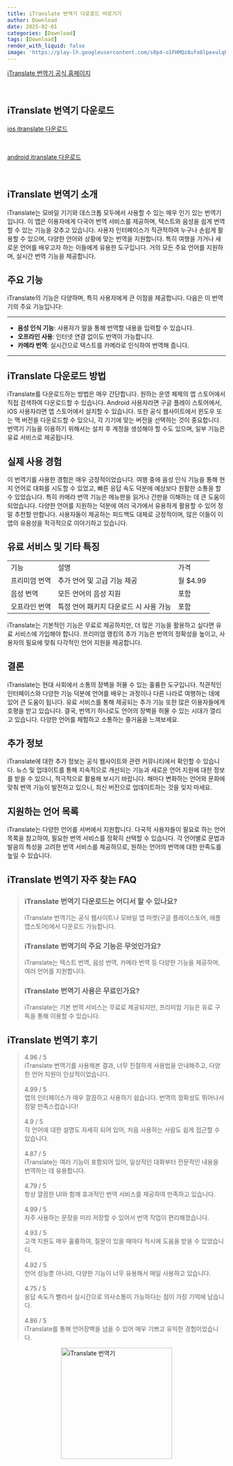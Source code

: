 ```yaml
---
title: iTranslate 번역기 다운로드 바로가기
author: Download
date: 2025-02-01
categories: [Download]
tags: [Download]
render_with_liquid: false
image: 'https://play-lh.googleusercontent.com/s0p4-o1FHMQz8ufo8lpexulqP22mbXBEXe061JhlI0KqGoN_flXsSNp_q647v5fVNmg=s256-rw'
---
```

<p><a class='click-button' title='iTranslate 번역기' href='https://itranslate.com/' rel='nofollow'>iTranslate 번역기 공식 홈페이지</a></p><br>
<h2 id='iTranslate 번역기_다운로드'>iTranslate 번역기 다운로드</h2>
<p><a class="click-button ios" title="itranslate 다운로드" href="https://apps.apple.com/kr/app/itranslate-%EB%B2%88%EC%97%AD-%EC%9D%8C%EC%84%B1-%EC%82%AC%EC%A7%84-%ED%85%8D%EC%8A%A4%ED%8A%B8-%EB%B2%88%EC%97%AD%EA%B8%B0/id288113403" rel="nofollow">ios itranslate 다운로드</a></p><br>
<p><a class="click-button android" title="itranslate 다운로드" href="https://play.google.comhttps://play.google.com/store/apps/details?id=at.nk.tools.iTranslate" rel="nofollow">android itranslate 다운로드</a></p><br>


<h2 id='iTranslate_번역기_소개'>iTranslate 번역기 소개</h2>

<p>iTranslate는 모바일 기기와 데스크톱 모두에서 사용할 수 있는 매우 인기 있는 번역기입니다. 이 앱은 이용자에게 다국어 번역 서비스를 제공하며, 텍스트와 음성을 쉽게 번역할 수 있는 기능을 갖추고 있습니다. 사용자 인터페이스가 직관적하여 누구나 손쉽게 활용할 수 있으며, 다양한 언어와 상황에 맞는 번역을 지원합니다. 특히 여행을 가거나 새로운 언어를 배우고자 하는 이들에게 유용한 도구입니다. 거의 모든 주요 언어를 지원하며, 실시간 번역 기능을 제공합니다.</p>

<h2 id='주요_기능'>주요 기능</h2>

<p>iTranslate의 기능은 다양하며, 특히 사용자에게 큰 이점을 제공합니다. 다음은 이 번역기의 주요 기능입니다:</p>

<hr />

<ul>
    <li><b>음성 인식 기능</b>: 사용자가 말을 통해 번역할 내용을 입력할 수 있습니다.</li>
    <li><b>오프라인 사용</b>: 인터넷 연결 없이도 번역이 가능합니다.</li>
    <li><b>카메라 번역</b>: 실시간으로 텍스트를 카메라로 인식하여 번역해 줍니다.</li>
</ul>

<hr />

<h2 id='iTranslate_다운로드_방법'>iTranslate 다운로드 방법</h2>

<p>iTranslate를 다운로드하는 방법은 매우 간단합니다. 원하는 운영 체제의 앱 스토어에서 직접 검색하여 다운로드할 수 있습니다. Android 사용자라면 구글 플레이 스토어에서, iOS 사용자라면 앱 스토어에서 설치할 수 있습니다. 또한 공식 웹사이트에서 윈도우 또는 맥 버전을 다운로드할 수 있으니, 각 기기에 맞는 버전을 선택하는 것이 중요합니다. 번역기 기능을 이용하기 위해서는 설치 후 계정을 생성해야 할 수도 있으며, 일부 기능은 유료 서비스로 제공됩니다.</p>

<h2 id='실제_사용_경험'>실제 사용 경험</h2>

<p>이 번역기를 사용한 경험은 매우 긍정적이었습니다. 여행 중에 음성 인식 기능을 통해 현지 언어로 대화를 시도할 수 있었고, 빠른 응답 속도 덕분에 예상보다 원활한 소통을 할 수 있었습니다. 특히 카메라 번역 기능은 메뉴판을 읽거나 간판을 이해하는 데 큰 도움이 되었습니다. 다양한 언어를 지원하는 덕분에 여러 국가에서 유용하게 활용할 수 있어 정말 추천할 만합니다. 사용자들이 제공하는 피드백도 대체로 긍정적이며, 많은 이들이 이 앱의 유용성을 적극적으로 이야기하고 있습니다.</p>

<h2 id='유료_서비스_및_기타_특징'>유료 서비스 및 기타 특징</h2>

<table>
    <tr>
        <td>기능</td>
        <td>설명</td>
        <td>가격</td>
    </tr>
    <tr>
        <td>프리미엄 번역</td>
        <td>추가 언어 및 고급 기능 제공</td>
        <td>월 $4.99</td>
    </tr>
    <tr>
        <td>음성 번역</td>
        <td>모든 언어의 음성 지원</td>
        <td>포함</td>
    </tr>
    <tr>
        <td>오프라인 번역</td>
        <td>특정 언어 패키지 다운로드 시 사용 가능</td>
        <td>포함</td>
    </tr>
</table>

<p>iTranslate는 기본적인 기능은 무료로 제공하지만, 더 많은 기능을 활용하고 싶다면 유료 서비스에 가입해야 합니다. 프리미엄 랭킹의 추가 기능은 번역의 정확성을 높이고, 사용자의 필요에 맞춰 다각적인 언어 지원을 제공합니다.</p>

<h2 id='결론'>결론</h2>

<p>iTranslate는 현대 사회에서 소통의 장벽을 허물 수 있는 훌륭한 도구입니다. 직관적인 인터페이스와 다양한 기능 덕분에 언어를 배우는 과정이나 다른 나라로 여행하는 데에 있어 큰 도움이 됩니다. 유료 서비스를 통해 제공되는 추가 기능 또한 많은 이용자들에게 호평을 받고 있습니다. 결국, 번역기 하나로도 언어의 장벽을 허물 수 있는 시대가 열리고 있습니다. 다양한 언어를 체험하고 소통하는 즐거움을 느껴보세요.</p>

<h2 id='추가_정보'>추가 정보</h2>

<p>iTranslate에 대한 추가 정보는 공식 웹사이트와 관련 커뮤니티에서 확인할 수 있습니다. 뉴스 및 업데이트를 통해 지속적으로 개선되는 기능과 새로운 언어 지원에 대한 정보를 받을 수 있으니, 적극적으로 활용해 보시기 바랍니다. 해마다 변화하는 언어와 문화에 맞춰 번역 기능이 발전하고 있으니, 최신 버전으로 업데이트하는 것을 잊지 마세요.</p>

<h2 id='지원하는_언어_목록'>지원하는 언어 목록</h2>

<p>iTranslate는 다양한 언어를 서버에서 지원합니다. 다국적 사용자들이 필요로 하는 언어 목록을 참고하여, 필요한 번역 서비스를 정확히 선택할 수 있습니다. 각 언어별로 문법과 발음의 특성을 고려한 번역 서비스를 제공하므로, 원하는 언어의 번역에 대한 만족도를 높일 수 있습니다.</p>


<h2 id='iTranslate 번역기_자주_찾는_FAQ'>iTranslate 번역기 자주 찾는 FAQ</h2>
<div itemscope="" itemtype="https://schema.org/FAQPage"> 
<blockquote> 
<div itemscope="" itemprop="mainEntity" itemtype="https://schema.org/Question"> 
<h3 itemprop="name">iTranslate 번역기 다운로드는 어디서 할 수 있나요?</h3> 
<div itemscope="" itemprop="acceptedAnswer" itemtype="https://schema.org/Answer"> 
<span itemprop="text"> 
<p>iTranslate 번역기는 공식 웹사이트나 모바일 앱 마켓(구글 플레이스토어, 애플 앱스토어)에서 다운로드 가능합니다.</p> 
</span> 
</div> 
</div> 
<div itemscope="" itemprop="mainEntity" itemtype="https://schema.org/Question"> 
<h3 itemprop="name">iTranslate 번역기의 주요 기능은 무엇인가요?</h3> 
<div itemscope="" itemprop="acceptedAnswer" itemtype="https://schema.org/Answer"> 
<span itemprop="text"> 
<p>iTranslate는 텍스트 번역, 음성 번역, 카메라 번역 등 다양한 기능을 제공하며, 여러 언어를 지원합니다.</p> 
</span> 
</div> 
</div> 
<div itemscope="" itemprop="mainEntity" itemtype="https://schema.org/Question"> 
<h3 itemprop="name">iTranslate 번역기 사용은 무료인가요?</h3> 
<div itemscope="" itemprop="acceptedAnswer" itemtype="https://schema.org/Answer"> 
<span itemprop="text"> 
<p>iTranslate는 기본 번역 서비스는 무료로 제공되지만, 프리미엄 기능은 유료 구독을 통해 이용할 수 있습니다.</p> 
</span> 
</div> 
</div> 
</blockquote> 
</div>
<h2 id='iTranslate 번역기_후기'>iTranslate 번역기 후기</h2>
<div itemscope itemtype="https://schema.org/Product">
  <blockquote>
  <div itemprop="review" itemscope itemtype="https://schema.org/Review">
      <div itemprop="reviewRating" itemscope itemtype="https://schema.org/Rating"> <span itemprop="ratingValue">4.96</span> / <span itemprop="bestRating">5</span> </div>
      <span itemprop="reviewBody">iTranslate 번역기를 사용해본 결과, 너무 친절하게 사용법을 안내해주고, 다양한 언어 지원이 인상적이었습니다. </span>
  </div>
  <br>
  <div itemprop="review" itemscope itemtype="https://schema.org/Review">
      <div itemprop="reviewRating" itemscope itemtype="https://schema.org/Rating"> <span itemprop="ratingValue">4.99</span> / <span itemprop="bestRating">5</span> </div>
      <span itemprop="reviewBody">앱의 인터페이스가 매우 깔끔하고 사용하기 쉽습니다. 번역의 정확성도 뛰어나서 정말 만족스럽습니다!</span>
  </div>
  <br>
  <div itemprop="review" itemscope itemtype="https://schema.org/Review">
      <div itemprop="reviewRating" itemscope itemtype="https://schema.org/Rating"> <span itemprop="ratingValue">4.9</span> / <span itemprop="bestRating">5</span> </div>
      <span itemprop="reviewBody">각 언어에 대한 설명도 자세히 되어 있어, 처음 사용하는 사람도 쉽게 접근할 수 있습니다.</span>
  </div>
  <br>
  <div itemprop="review" itemscope itemtype="https://schema.org/Review">
      <div itemprop="reviewRating" itemscope itemtype="https://schema.org/Rating"> <span itemprop="ratingValue">4.87</span> / <span itemprop="bestRating">5</span> </div>
      <span itemprop="reviewBody">iTranslate는 여러 기능이 포함되어 있어, 일상적인 대화부터 전문적인 내용을 번역하는 데 유용합니다.</span>
  </div>
  <br>
  <div itemprop="review" itemscope itemtype="https://schema.org/Review">
      <div itemprop="reviewRating" itemscope itemtype="https://schema.org/Rating"> <span itemprop="ratingValue">4.79</span> / <span itemprop="bestRating">5</span> </div>
      <span itemprop="reviewBody">항상 깔끔한 UI와 함께 효과적인 번역 서비스를 제공하여 만족하고 있습니다.</span>
  </div>
  <br>
  <div itemprop="review" itemscope itemtype="https://schema.org/Review">
      <div itemprop="reviewRating" itemscope itemtype="https://schema.org/Rating"> <span itemprop="ratingValue">4.99</span> / <span itemprop="bestRating">5</span> </div>
      <span itemprop="reviewBody">자주 사용하는 문장을 미리 저장할 수 있어서 번역 작업이 편리해졌습니다.</span>
  </div>
  <br>
  <div itemprop="review" itemscope itemtype="https://schema.org/Review">
      <div itemprop="reviewRating" itemscope itemtype="https://schema.org/Rating"> <span itemprop="ratingValue">4.93</span> / <span itemprop="bestRating">5</span> </div>
      <span itemprop="reviewBody">고객 지원도 매우 훌륭하여, 질문이 있을 때마다 적시에 도움을 받을 수 있었습니다.</span>
  </div>
  <br>
  <div itemprop="review" itemscope itemtype="https://schema.org/Review">
      <div itemprop="reviewRating" itemscope itemtype="https://schema.org/Rating"> <span itemprop="ratingValue">4.92</span> / <span itemprop="bestRating">5</span> </div>
      <span itemprop="reviewBody">언어 성능뿐 아니라, 다양한 기능이 너무 유용해서 매일 사용하고 있습니다.</span>
  </div>
  <br>
  <div itemprop="review" itemscope itemtype="https://schema.org/Review">
      <div itemprop="reviewRating" itemscope itemtype="schema.org/Rating"> <span itemprop="ratingValue">4.75</span> / <span itemprop="bestRating">5</span> </div>
      <span itemprop="reviewBody">응답 속도가 빨라서 실시간으로 의사소통이 가능하다는 점이 가장 기억에 남습니다.</span>
  </div>
  <br>
  <div itemprop="review" itemscope itemtype="https://schema.org/Review">
      <div itemprop="reviewRating" itemscope itemtype="https://schema.org/Rating"> <span itemprop="ratingValue">4.86</span> / <span itemprop="bestRating">5</span> </div>
      <span itemprop="reviewBody">iTranslate를 통해 언어장벽을 넘을 수 있어 매우 기쁘고 유익한 경험이었습니다.</span>
  </div>
  </blockquote>
</div>
<figure class="image" style="display: flex; justify-content: center; align-items: center; margin: 0;"><img src="https://play-lh.googleusercontent.com/s0p4-o1FHMQz8ufo8lpexulqP22mbXBEXe061JhlI0KqGoN_flXsSNp_q647v5fVNmg=s256-rw" alt="iTranslate 번역기" width="256" height="256" style="max-width: 100%; height: auto;"></figure>